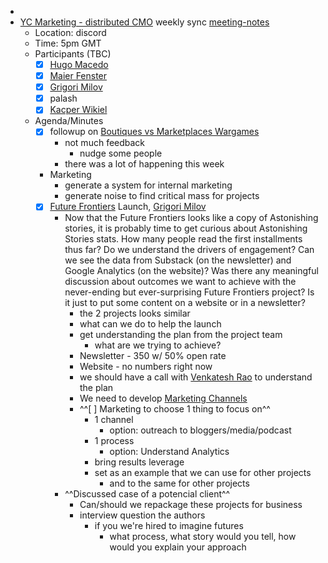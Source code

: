 - 
- [YC Marketing - distributed CMO](<YC Marketing - distributed CMO.md>) weekly sync [meeting-notes](<meeting-notes.md>)
    - Location: discord 
    - Time: 5pm GMT 
    - Participants (TBC)
        - [x] [Hugo Macedo](<Hugo Macedo.md>) 
        - [x] [Maier Fenster](<Maier Fenster.md>)
        - [x] [Grigori Milov](<Grigori Milov.md>)
        - [x] palash 
        - [x] [Kacper Wikiel](<Kacper Wikiel.md>)
    - Agenda/Minutes
        - [x] followup on [Boutiques vs Marketplaces Wargames](<Boutiques vs Marketplaces Wargames.md>)
            - not much feedback
                - nudge some people
            - there was a lot of happening this week
        - Marketing
            - generate a system for internal marketing
            - generate noise to find critical mass for projects
        - [x] [Future Frontiers](<Future Frontiers.md>) Launch, [Grigori Milov](<Grigori Milov.md>) 
            -  Now that the Future Frontiers looks like a copy of Astonishing stories, it is probably time to get curious about Astonishing Stories stats. 
How many people read the first installments thus far? Do we understand the drivers of engagement?
Can we see the data from Substack (on the newsletter) and Google Analytics (on the website)?
Was there any meaningful discussion about outcomes we want to achieve with the never-ending but ever-surprising Future Frontiers project? Is it just to put some content on a website or in a newsletter?
                - the 2 projects looks similar
                - what can we do to help the launch
                - get understanding the plan from the project team
                    - what are we trying to achieve?
                - Newsletter - 350 w/ 50% open rate
                - Website - no numbers right now
                - we should have a call with [Venkatesh Rao](<Venkatesh Rao.md>) to understand the plan
                - We need to develop [Marketing Channels](<Marketing Channels.md>)
                - ^^[ ] Marketing to choose 1 thing to focus on^^
                    - 1 channel
                        - option: outreach to bloggers/media/podcast 
                    - 1 process
                        - option: Understand Analytics
                    - bring results leverage
                    - set as an example that we can use for other projects
                        - and to the same for other projects
            - ^^Discussed case of a potencial client^^
                - Can/should we repackage these projects for business 
                - interview question the authors 
                    - if you we're hired to imagine futures 
                        - what process, what story would you tell, how would you explain your approach
